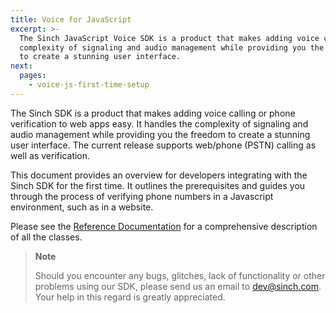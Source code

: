 ```yaml
---
title: Voice for JavaScript
excerpt: >-
  The Sinch JavaScript Voice SDK is a product that makes adding voice calling or phone verification to web apps easy. It handles the
  complexity of signaling and audio management while providing you the freedom
  to create a stunning user interface.
next:
  pages:
    - voice-js-first-time-setup
---
```


The Sinch SDK is a product that makes adding voice calling or phone verification to web apps easy. It handles the complexity of signaling and audio management while providing you the freedom to create a stunning user interface. The current release supports web/phone (PSTN) calling as well as verification.

This document provides an overview for developers integrating with the Sinch SDK for the first time. It outlines the prerequisites and guides you through the process of verifying phone numbers in a Javascript environment, such as in a website.

Please see the [Reference Documentation](http://www.sinch.com/docs/javascript/reference/) for a comprehensive description of all the classes.

> **Note**
>
> Should you encounter any bugs, glitches, lack of functionality or other problems using our SDK, please send us an email to <dev@sinch.com>. Your help in this regard is greatly appreciated.
